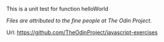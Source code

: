 This is a unit test for function helloWorld


*Files are attributed to the fine people at The Odin Project.*

Url: https://github.com/TheOdinProject/javascript-exercises

